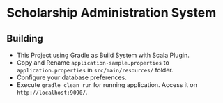 # Scholarship Administration System

## Building
* This Project using Gradle as Build System with Scala Plugin.     
* Copy and Rename `application-sample.properties` to `application.properties` in `src/main/resources/` folder.   
* Configure your database preferences.    
* Execute `gradle clean run` for running application. Access it on `http://localhost:9090/`.      


